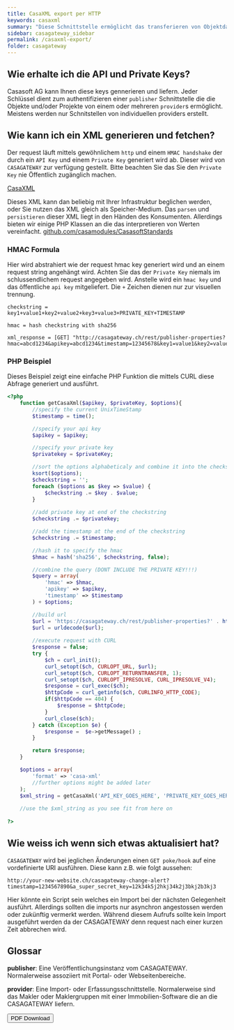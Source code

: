 ```yaml
---
title: CasaXML export per HTTP
keywords: casaxml
summary: "Diese Schnittstelle ermöglicht das transferieren von Objektdaten eines Veröffentlichungs-Portal auf CASAGATEWAY (normalerweise publisher genant) mittels dem CasaXml Standart. Dies wird vollständig über HTTP ermöglich und benötigt sommit keine FTP abhängigkeiten. Das XML kann beliebig von dem CASAGATEWAY API jederzeit abgeholt werden. CASAGATEWAY generiert und liefert per response dan direkt ein XML body. Ebenfalls wird CASAGATEWAY pokes/hooks ausführen sobald jegliche änderungen oder mutationen zu den Daten vorgenommen wurden. Diese werden per GET an einem vorkonfigurierten URI ausgelöst."
sidebar: casagateway_sidebar
permalink: /casaxml-export/
folder: casagateway
---
```



## Wie erhalte ich die API und Private Keys?

Casasoft AG kann Ihnen diese keys gennerieren und liefern. Jeder Schlüssel dient zum authentifizieren einer `publisher` Schnittstelle die die Objekte und/oder Projekte von einem oder mehreren `provider`s ermöglicht. Meistens werden nur Schnitstellen von individuellen providers erstellt.

## Wie kann ich ein XML generieren und fetchen?

Der request läuft mittels gewöhnlichem `http` und einem `HMAC handshake` der durch ein `API Key` und einem `Private Key` generiert wird ab. Dieser wird von `CASAGATEWAY` zur verfügung gestellt. Bitte beachten Sie das Sie den `Private Key` nie Öffentlich zugänglich machen.

[CasaXML](https://github.com/CasasoftCH/CasaXML)

Dieses XML kann dan beliebig mit Ihrer Infrastruktur beglichen werden, oder Sie nutzen das XML gleich als Speicher-Medium. Das `parsen` und `persistieren` dieser XML liegt in den Händen des Konsumenten. Allerdings bieten wir einige PHP Klassen an die das interpretieren von Werten vereinfacht. [github.com/casamodules/CasasoftStandards](https://github.com/CasasoftCH/casamodules/tree/master/src/CasasoftStandards)

### HMAC Formula

Hier wird abstrahiert wie der request hmac key generiert wird und an einem request string angehängt wird. Achten Sie das der `Private Key` niemals im schlussendlichem request angegeben wird. Anstelle wird ein `hmac key` und das öffentliche `api key` mitgeliefert. Die `+` Zeichen dienen nur zur visuellen trennung. 

```
checkstring = key1+value1+key2+value2+key3+value3+PRIVATE_KEY+TIMESTAMP

hmac = hash checkstring with sha256

xml_response = [GET] "http://casagateway.ch/rest/publisher-properties?hmac=abcd1234&apikey=abcd1234&timestamp=12345678&key1=value1&key2=value2&key3=value3"

```

### PHP Beispiel

Dieses Beispiel zeigt eine einfache PHP Funktion die mittels CURL diese Abfrage generiert und ausführt.

```php
<?php
    function getCasaXml($apikey, $privateKey, $options){
        //specify the current UnixTimeStamp
        $timestamp = time();

        //specify your api key
        $apikey = $apikey;

        //specify your private key
        $privatekey = $privateKey;

        //sort the options alphabeticaly and combine it into the checkstring
        ksort($options);
        $checkstring = '';
        foreach ($options as $key => $value) {
            $checkstring .= $key . $value;
        }
        
        //add private key at end of the checkstring
        $checkstring .= $privatekey;

        //add the timestamp at the end of the checkstring
        $checkstring .= $timestamp;

        //hash it to specify the hmac
        $hmac = hash('sha256', $checkstring, false);

        //combine the query (DONT INCLUDE THE PRIVATE KEY!!!)
        $query = array(
            'hmac' => $hmac,
            'apikey' => $apikey,
            'timestamp' => $timestamp
        ) + $options;

        //build url
        $url = 'https://casagateway.ch/rest/publisher-properties?' . http_build_query($query, '', '&');
        $url = urldecode($url);
		
		//execute request with CURL
        $response = false;
        try {
            $ch = curl_init(); 
            curl_setopt($ch, CURLOPT_URL, $url); 
            curl_setopt($ch, CURLOPT_RETURNTRANSFER, 1); 
            curl_setopt($ch, CURLOPT_IPRESOLVE, CURL_IPRESOLVE_V4);
            $response = curl_exec($ch); 
            $httpCode = curl_getinfo($ch, CURLINFO_HTTP_CODE);
            if($httpCode == 404) {
                $response = $httpCode;
            }
            curl_close($ch); 
        } catch (Exception $e) {
            $response =  $e->getMessage() ;
        }

        return $response;
    }

    $options = array(
        'format' => 'casa-xml'
        //further options might be added later
    );
    $xml_string = getCasaXml('API_KEY_GOES_HERE', 'PRIVATE_KEY_GOES_HERE', $options);
    
    //use the $xml_string as you see fit from here on
    
?>
```

## Wie weiss ich wenn sich etwas aktualisiert hat?

`CASAGATEWAY` wird bei jeglichen Änderungen einen `GET poke/hook` auf eine vordefinierte URI ausführen. Diese kann z.B. wie folgt aussehen:

```
http://your-new-website.ch/casagateway-change-alert?timestamp=1234567890&a_super_secret_key=12k34k5j2hkj34k2j3bkj2b3kj3
```

Hier könnte ein Script sein welches ein Import bei der nächsten Gelegenheit ausführt. Allerdings sollten die imports nur asynchron angestossen werden oder zukünftig vermerkt werden. Während diesem Aufrufs sollte kein Import ausgeführt werden da der CASAGATEWAY denn request nach einer kurzen Zeit abbrechen wird.

## Glossar

**publisher**: Eine Veröffentlichungsinstanz vom CASAGATEWAY. Normalerweise assoziiert mit Portal- oder Webseitenbereiche.

**provider**: Eine Import- oder Erfassungsschnittstelle. Normalerweise sind das Makler oder Maklergruppen mit einer Immobilien-Software die an die CASAGATEWAY liefern.

<a target="_blank" class="noCrossRef" href="/pdf/mydoc.pdf"><button type="button" class="btn btn-default" aria-label="Left Align"><span class="glyphicon glyphicon-download-alt" aria-hidden="true"></span> PDF Download</button></a>